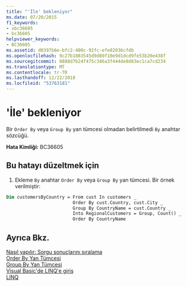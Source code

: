 ```yaml
---
title: "'İle' bekleniyor"
ms.date: 07/20/2015
f1_keywords:
- vbc36605
- bc36605
helpviewer_keywords:
- BC36605
ms.assetid: d0397b6e-bfc2-400c-92fc-efe82036cfdb
ms.openlocfilehash: 9c27b1883545d9d80f10e9d1dcd9fe53b20e438f
ms.sourcegitcommit: 0888d7b24f475c346a3f444de8d83ec1ca7cd234
ms.translationtype: MT
ms.contentlocale: tr-TR
ms.lasthandoff: 12/22/2018
ms.locfileid: "53763181"
---
```

# <a name="by-expected"></a>'İle' bekleniyor
Bir `Order By` veya `Group By` yan tümcesi olmadan belirtilmedi `By` anahtar sözcüğü.  
  
 **Hata Kimliği:** BC36605  
  
## <a name="to-correct-this-error"></a>Bu hatayı düzeltmek için  
  
1.  Ekleme `By` anahtar `Order By` veya `Group By` yan tümcesi. Bir örnek verilmiştir:  
  
```vb  
Dim customersByCountry = From cust In customers _  
                         Order By cust.Country, cust.City _  
                         Group By CountryName = cust.Country _  
                         Into RegionalCustomers = Group, Count() _  
                         Order By CountryName  
```  
  
## <a name="see-also"></a>Ayrıca Bkz.  
 [Nasıl yapılır: Sorgu sonuçlarını sıralama](../../visual-basic/programming-guide/language-features/linq/how-to-sort-query-results-by-using-linq.md)  
 [Order By Yan Tümcesi](../../visual-basic/language-reference/queries/order-by-clause.md)  
 [Group By Yan Tümcesi](../../visual-basic/language-reference/queries/group-by-clause.md)  
 [Visual Basic'de LINQ'e giriş](../../visual-basic/programming-guide/language-features/linq/introduction-to-linq.md)  
 [LINQ](../../visual-basic/programming-guide/language-features/linq/index.md)
